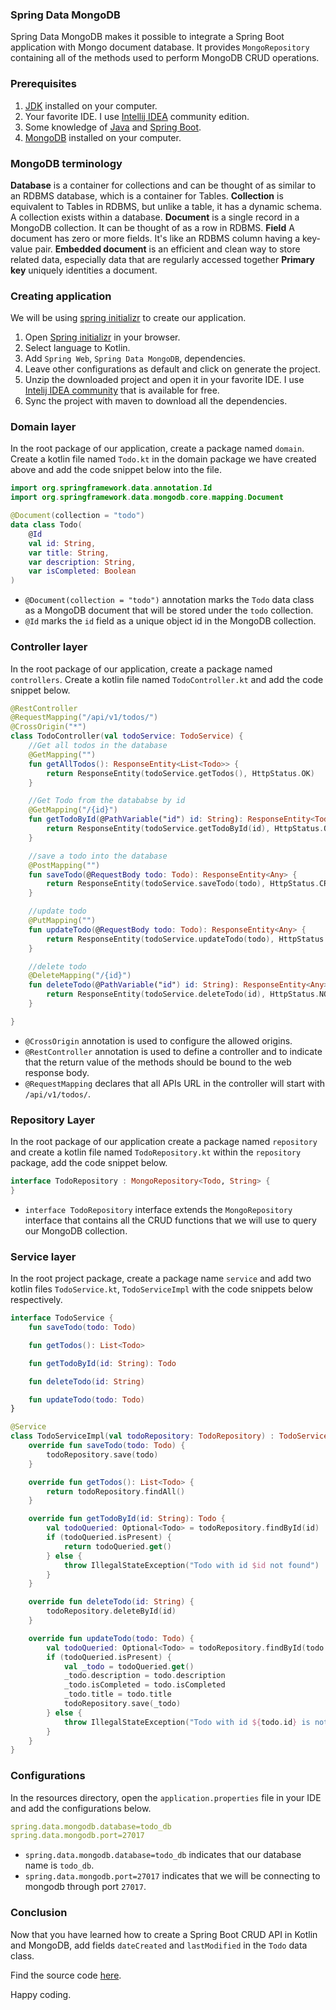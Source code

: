 ### Spring Data MongoDB
Spring Data MongoDB makes it possible to integrate a Spring Boot application with Mongo document database. It provides `MongoRepository` containing all of the methods used to perform MongoDB CRUD operations.

### Prerequisites
1. [JDK](https://www.oracle.com/java/technologies/javase-jdk15-downloads.html) installed on your computer.
2. Your favorite IDE. I use [Intellij IDEA](https://www.jetbrains.com/idea/download/download-thanks.html) community edition.
3. Some knowledge of [Java](https://www.javatpoint.com/java-tutorial) and [Spring Boot](https://spring.io/projects/spring-boot).
4. [MongoDB](https://www.mongodb.com/try/download/community) installed on your computer.

### MongoDB terminology
**Database** is a container for collections and can be thought of as similar to an RDBMS database, which is a container for Tables.
**Collection** is equivalent to Tables in RDBMS, but unlike a table, it has a dynamic schema. A collection exists within a database.
**Document** is a single record in a MongoDB collection. It can be thought of as a row in RDBMS.
**Field** A document has zero or more fields. It's like an RDBMS column having a key-value pair.
**Embedded document** is an efficient and clean way to store related data, especially data that are regularly accessed together
**Primary key** uniquely identities a document.

### Creating application
We will be using [spring initializr](https://start.spring.io/) to create our application.
1. Open [Spring initializr](https://start.spring.io/) in your browser.
2. Select language to Kotlin.
3. Add `Spring Web`, `Spring Data MongoDB`, dependencies.
4. Leave other configurations as default and click on generate the project.
5. Unzip the downloaded project and open it in your favorite IDE. I use [Intelij IDEA community](https://www.jetbrains.com/idea/download/#section=linux) that is available for free.
6. Sync the project with maven to download all the dependencies.


### Domain layer
In the root package of our application, create a package named `domain`.
Create a kotlin file named `Todo.kt` in the domain package we have created above and add the code snippet below into the file.
```kotlin
import org.springframework.data.annotation.Id
import org.springframework.data.mongodb.core.mapping.Document

@Document(collection = "todo")
data class Todo(
    @Id
    val id: String,
    var title: String,
    var description: String,
    var isCompleted: Boolean
)
```
- `@Document(collection = "todo")` annotation marks the `Todo` data class as a MongoDB document that will be stored under the `todo` collection.
- `@Id` marks the `id` field as a unique object id in the MongoDB collection.

### Controller layer
In the root package of our application, create a package named `controllers`.
Create a kotlin file named `TodoController.kt` and add the code snippet below.
```kotlin
@RestController
@RequestMapping("/api/v1/todos/")
@CrossOrigin("*")
class TodoController(val todoService: TodoService) {
    //Get all todos in the database
    @GetMapping("")
    fun getAllTodos(): ResponseEntity<List<Todo>> {
        return ResponseEntity(todoService.getTodos(), HttpStatus.OK)
    }

    //Get Todo from the datababse by id
    @GetMapping("/{id}")
    fun getTodoById(@PathVariable("id") id: String): ResponseEntity<Todo> {
        return ResponseEntity(todoService.getTodoById(id), HttpStatus.OK)
    }

    //save a todo into the database
    @PostMapping("")
    fun saveTodo(@RequestBody todo: Todo): ResponseEntity<Any> {
        return ResponseEntity(todoService.saveTodo(todo), HttpStatus.CREATED)
    }

    //update todo
    @PutMapping("")
    fun updateTodo(@RequestBody todo: Todo): ResponseEntity<Any> {
        return ResponseEntity(todoService.updateTodo(todo), HttpStatus.OK)
    }

    //delete todo
    @DeleteMapping("/{id}")
    fun deleteTodo(@PathVariable("id") id: String): ResponseEntity<Any> {
        return ResponseEntity(todoService.deleteTodo(id), HttpStatus.NO_CONTENT)
    }

}
```
- `@CrossOrigin` annotation is used to configure the allowed origins.
- `@RestController` annotation is used to define a controller and to indicate that the return value of the methods should be bound to the web response body.
- `@RequestMapping` declares that all APIs URL in the controller will start with `/api/v1/todos/`.

### Repository Layer
In the root package of our application create a package named `repository` and create a kotlin file named `TodoRepository.kt`  within the `repository` package, add the code snippet below.
```kotlin
interface TodoRepository : MongoRepository<Todo, String> {
}
```
- `interface TodoRepository` interface extends the `MongoRepository` interface that contains all the CRUD functions that we will use to query our MongoDB collection.
  
### Service layer
In the root project package, create a package name `service` and add two kotlin files `TodoService.kt`, `TodoServiceImpl` with the code snippets below respectively.

```kotlin
interface TodoService {
    fun saveTodo(todo: Todo)

    fun getTodos(): List<Todo>

    fun getTodoById(id: String): Todo

    fun deleteTodo(id: String)

    fun updateTodo(todo: Todo)
}
```


```kotlin
@Service
class TodoServiceImpl(val todoRepository: TodoRepository) : TodoService {
    override fun saveTodo(todo: Todo) {
        todoRepository.save(todo)
    }

    override fun getTodos(): List<Todo> {
        return todoRepository.findAll()
    }

    override fun getTodoById(id: String): Todo {
        val todoQueried: Optional<Todo> = todoRepository.findById(id)
        if (todoQueried.isPresent) {
            return todoQueried.get()
        } else {
            throw IllegalStateException("Todo with id $id not found")
        }
    }

    override fun deleteTodo(id: String) {
        todoRepository.deleteById(id)
    }

    override fun updateTodo(todo: Todo) {
        val todoQueried: Optional<Todo> = todoRepository.findById(todo.id)
        if (todoQueried.isPresent) {
            val _todo = todoQueried.get()
            _todo.description = todo.description
            _todo.isCompleted = todo.isCompleted
            _todo.title = todo.title
            todoRepository.save(_todo)
        } else {
            throw IllegalStateException("Todo with id ${todo.id} is not found")
        }
    }
}
```
### Configurations
In the resources directory, open the `application.properties` file in your IDE and add the configurations below.
```yaml
spring.data.mongodb.database=todo_db
spring.data.mongodb.port=27017

```
- `spring.data.mongodb.database=todo_db` indicates that our database name is `todo_db`.
- `spring.data.mongodb.port=27017` indicates that we will be connecting to mongodb through port `27017`.

### Conclusion
Now that you have learned how to create a Spring Boot CRUD API in Kotlin and MongoDB, add fields `dateCreated` and `lastModified` in the `Todo` data class.

Find the source code [here](https://github.com/paulodhiambo/mongodb).

Happy coding.